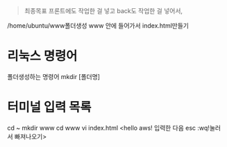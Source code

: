 >최종목표
    프론트에도 작업한 걸 넣고
    back도 작업한 걸 넣어서, 


/home/ubuntu/www폴더생성
www 안에 들어가서 index.html만들기
# 리눅스 명령어
폴더생성하는 명령어 mkdir [폴더명]


# 터미널 입력 목록
cd ~
mkdir www
cd www
vi index.html   <hello aws! 입력한 다음 esc :wq!눌러서 빠져나오기>